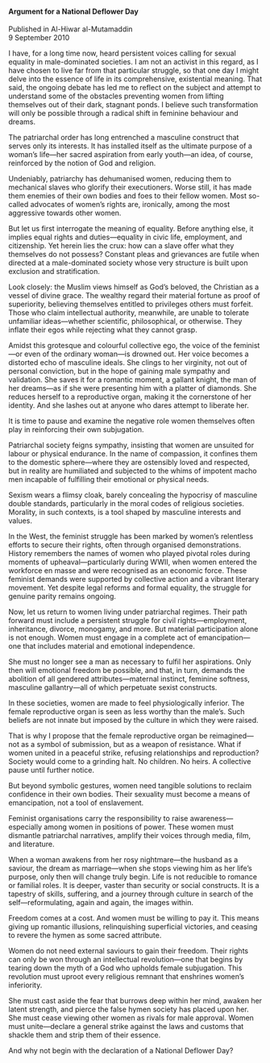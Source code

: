 <h4>Argument for a National Deflower Day</h4>

Published in Al-Hiwar al-Mutamaddin
<br>
9 September 2010

I have, for a long time now, heard persistent voices calling for sexual equality in male-dominated societies. I am not an activist in this regard, as I have chosen to live far from that particular struggle, so that one day I might delve into the essence of life in its comprehensive, existential meaning. That said, the ongoing debate has led me to reflect on the subject and attempt to understand some of the obstacles preventing women from lifting themselves out of their dark, stagnant ponds. I believe such transformation will only be possible through a radical shift in feminine behaviour and dreams.

The patriarchal order has long entrenched a masculine construct that serves only its interests. It has installed itself as the ultimate purpose of a woman’s life—her sacred aspiration from early youth—an idea, of course, reinforced by the notion of God and religion.

Undeniably, patriarchy has dehumanised women, reducing them to mechanical slaves who glorify their executioners. Worse still, it has made them enemies of their own bodies and foes to their fellow women. Most so-called advocates of women’s rights are, ironically, among the most aggressive towards other women.

But let us first interrogate the meaning of equality. Before anything else, it implies equal rights and duties—equality in civic life, employment, and citizenship. Yet herein lies the crux: how can a slave offer what they themselves do not possess? Constant pleas and grievances are futile when directed at a male-dominated society whose very structure is built upon exclusion and stratification.

Look closely: the Muslim views himself as God’s beloved, the Christian as a vessel of divine grace. The wealthy regard their material fortune as proof of superiority, believing themselves entitled to privileges others must forfeit. Those who claim intellectual authority, meanwhile, are unable to tolerate unfamiliar ideas—whether scientific, philosophical, or otherwise. They inflate their egos while rejecting what they cannot grasp.

Amidst this grotesque and colourful collective ego, the voice of the feminist—or even of the ordinary woman—is drowned out. Her voice becomes a distorted echo of masculine ideals. She clings to her virginity, not out of personal conviction, but in the hope of gaining male sympathy and validation. She saves it for a romantic moment, a gallant knight, the man of her dreams—as if she were presenting him with a platter of diamonds. She reduces herself to a reproductive organ, making it the cornerstone of her identity. And she lashes out at anyone who dares attempt to liberate her.

It is time to pause and examine the negative role women themselves often play in reinforcing their own subjugation.

Patriarchal society feigns sympathy, insisting that women are unsuited for labour or physical endurance. In the name of compassion, it confines them to the domestic sphere—where they are ostensibly loved and respected, but in reality are humiliated and subjected to the whims of impotent macho men incapable of fulfilling their emotional or physical needs.

Sexism wears a flimsy cloak, barely concealing the hypocrisy of masculine double standards, particularly in the moral codes of religious societies. Morality, in such contexts, is a tool shaped by masculine interests and values.

In the West, the feminist struggle has been marked by women’s relentless efforts to secure their rights, often through organised demonstrations. History remembers the names of women who played pivotal roles during moments of upheaval—particularly during WWII, when women entered the workforce en masse and were recognised as an economic force. These feminist demands were supported by collective action and a vibrant literary movement. Yet despite legal reforms and formal equality, the struggle for genuine parity remains ongoing.

Now, let us return to women living under patriarchal regimes. Their path forward must include a persistent struggle for civil rights—employment, inheritance, divorce, monogamy, and more. But material participation alone is not enough. Women must engage in a complete act of emancipation—one that includes material and emotional independence.

She must no longer see a man as necessary to fulfil her aspirations. Only then will emotional freedom be possible, and that, in turn, demands the abolition of all gendered attributes—maternal instinct, feminine softness, masculine gallantry—all of which perpetuate sexist constructs.

In these societies, women are made to feel physiologically inferior. The female reproductive organ is seen as less worthy than the male’s. Such beliefs are not innate but imposed by the culture in which they were raised.

That is why I propose that the female reproductive organ be reimagined—not as a symbol of submission, but as a weapon of resistance. What if women united in a peaceful strike, refusing relationships and reproduction? Society would come to a grinding halt. No children. No heirs. A collective pause until further notice.

But beyond symbolic gestures, women need tangible solutions to reclaim confidence in their own bodies. Their sexuality must become a means of emancipation, not a tool of enslavement.

Feminist organisations carry the responsibility to raise awareness—especially among women in positions of power. These women must dismantle patriarchal narratives, amplify their voices through media, film, and literature.

When a woman awakens from her rosy nightmare—the husband as a saviour, the dream as marriage—when she stops viewing him as her life’s purpose, only then will change truly begin. Life is not reducible to romance or familial roles. It is deeper, vaster than security or social constructs. It is a tapestry of skills, suffering, and a journey through culture in search of the self—reformulating, again and again, the images within.

Freedom comes at a cost. And women must be willing to pay it. This means giving up romantic illusions, relinquishing superficial victories, and ceasing to revere the hymen as some sacred attribute.

Women do not need external saviours to gain their freedom. Their rights can only be won through an intellectual revolution—one that begins by tearing down the myth of a God who upholds female subjugation. This revolution must uproot every religious remnant that enshrines women’s inferiority.

She must cast aside the fear that burrows deep within her mind, awaken her latent strength, and pierce the false hymen society has placed upon her. She must cease viewing other women as rivals for male approval. Women must unite—declare a general strike against the laws and customs that shackle them and strip them of their essence.

And why not begin with the declaration of a National Deflower Day?
